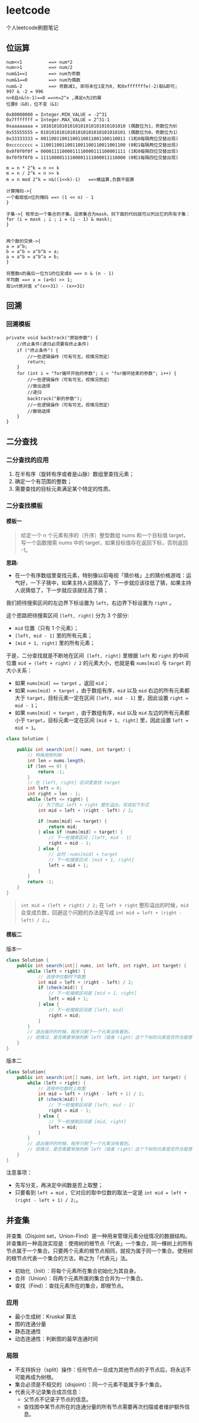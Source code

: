 # leetcode

个人leetcode刷题笔记

## 位运算
```
num<<1          ==> num*2
num>>1          ==> num/2
num&1==1    	==> num为奇数
num&1==0    	==> num为偶数
num&-2          ==> 奇数减1, 即将末位1变为0, 和0xfffffffe(-2)取&即可;   997 & -2 = 996
n>0且n&(n-1)==0 ==>n=2^x ,满足n为2的幂
位置0（&0），位不变（&1）

0x80000000 = Integer.MIN_VALUE = -2^31
0x7fffffff = Integer.MAX_VALUE = 2^31-1
0xaaaaaaaa = 10101010101010101010101010101010 (偶数位为1，奇数位为0）
0x55555555 = 01010101010101010101010101010101 (偶数位为0，奇数位为1）
0x33333333 = 00110011001100110011001100110011 (1和0每隔两位交替出现)
0xcccccccc = 11001100110011001100110011001100 (0和1每隔两位交替出现)
0x0f0f0f0f = 00001111000011110000111100001111 (1和0每隔四位交替出现)
0xf0f0f0f0 = 11110000111100001111000011110000 (0和1每隔四位交替出现)

m = n * 2^k = n << k
m = n / 2^k = n >> k
m = n mod 2^k = n&((1<<k)-1)   ==>模运算,负数不能算

计算掩码->{
一个截取低n位的掩码 ==> (1 << n) - 1
}

子集->{ 枚举出一个集合的子集。设原集合为mask，则下面的代码就可以列出它的所有子集：
for (i = mask ; i ; i = (i - 1) & mask);
}


两个数的交换->{
a = a^b;
b = a^b = a^b^b = a;
a = a^b = a^b^a = b;
}

将整数n的最后一位为1的位变成0 ==> n & (n - 1)
平均数 ==> x = (a+b) >> 1;
取int绝对值 x^(x>>31) - (x>>31)

```
## 回溯

### 回溯模板
```
private void backtrack("原始参数") {
    //终止条件(递归必须要有终止条件)
    if ("终止条件") {
        //一些逻辑操作（可有可无，视情况而定）
        return;
    }
    for (int i = "for循环开始的参数"; i < "for循环结束的参数"; i++) {
        //一些逻辑操作（可有可无，视情况而定）
        //做出选择
        //递归
        backtrack("新的参数");
        //一些逻辑操作（可有可无，视情况而定）
        //撤销选择
    }
}
```
## 二分查找

### 二分查找的应用
1. 在半有序（旋转有序或者是山脉）数组里查找元素；
2. 确定一个有范围的整数；
3. 需要查找的目标元素满足某个特定的性质。

### 二分查找模板

#### 模板一

> 给定一个 n 个元素有序的（升序）整型数组 nums 和一个目标值 target，写一个函数搜索 nums 中的 target，如果目标值存在返回下标，否则返回 -1。

**思路:**
- 在一个有序数组里查找元素，特别像以前电视「猜价格」上的猜价格游戏：运气好，一下子猜中，如果主持人说猜高了，下一步就应该往低了猜，如果主持人说猜低了，下一步就应该就往高了猜；

我们把待搜索区间的左边界下标设置为 `left`，右边界下标设置为 `right` 。

这个思路把待搜索区间 `[left, right]` 分为 3 个部分:
- `mid` 位置（只有 1 个元素）；
- `[left, mid - 1]` 里的所有元素；
- `[mid + 1, right]` 里的所有元素；

于是，二分查找就是不断地在区间` [left, right]` 里根据 `left` 和 `right` 的中间位置 `mid = (left + right) / 2` 的元素大小，也就是看 `nums[mid]` 与 `target` 的大小关系：
- 如果 `nums[mid] == target` ，返回 `mid`；
- 如果 `nums[mid] > target` ，由于数组有序，`mid` 以及 `mid` 右边的所有元素都大于 `target`，目标元素一定在区间 `[left, mid - 1]` 里，因此设置 `right = mid - 1`；
- 如果 `nums[mid] < target` ，由于数组有序，`mid` 以及 `mid` 左边的所有元素都小于 `target`，目标元素一定在区间 `[mid + 1, right]` 里，因此设置 `left = mid + 1`。

```java
class Solution {

    public int search(int[] nums, int target) {
        // 特殊用例判断
        int len = nums.length;
        if (len == 0) {
            return -1;
        }
        // 在 [left, right] 区间里查找 target
        int left = 0;
        int right = len - 1;
        while (left <= right) {
            // 为了防止 left + right 整形溢出，写成如下形式
            int mid = left + (right - left) / 2;

            if (nums[mid] == target) {
                return mid;
            } else if (nums[mid] > target) {
                // 下一轮搜索区间：[left, mid - 1]
                right = mid - 1;
            } else {
                // 此时：nums[mid] < target
                // 下一轮搜索区间：[mid + 1, right]
                left = mid + 1;
            }
        }
        return -1;
    }
}

```

> `int mid = (left + right) / 2;` 在 `left + right` 整形溢出的时候，`mid` 会变成负数，回避这个问题的办法是写成 `int mid = left + (right - left) / 2;`。

#### 模板二

版本一
```java
class Solution {
    public int search(int[] nums, int left, int right, int target) {
        while (left < right) {
            // 选择中位数时下取整
            int mid = left + (right - left) / 2;
            if (check(mid)) {
                // 下一轮搜索区间是 [mid + 1, right]
                left = mid + 1;
            } else {
                // 下一轮搜索区间是 [left, mid]
                right = mid;
            }
        }
        // 退出循环的时候，程序只剩下一个元素没有看到。
        // 视情况，是否需要单独判断 left（或者 right）这个下标的元素是否符合题意
    }   
}
```
版本二
```java
class Solution{
    public int search(int[] nums, int left, int right, int target) {
        while (left < right) {
            // 选择中位数时上取整
            int mid = left + (right - left + 1) / 2;
            if (check(mid)) {
                // 下一轮搜索区间是 [left, mid - 1]
                right = mid - 1;
            } else {
                // 下一轮搜索区间是 [mid, right]
                left = mid;
            }
        }
        // 退出循环的时候，程序只剩下一个元素没有看到。
        // 视情况，是否需要单独判断 left（或者 right）这个下标的元素是否符合题意
    }
}
```

注意事项：
- 先写分支，再决定中间数是否上取整；
- 只要看到 `left = mid` ，它对应的取中位数的取法一定是 `int mid = left + (right - left + 1) / 2;`。

## 并查集

并查集（Disjoint set，Union-Find）是一种用来管理元素分组情况的数据结构。并查集的一种高效实现是：使用树的根节点「代表」一个集合，同一棵树上的所有节点属于一个集合。只要两个元素的根节点相同，就视为属于同一个集合。使用树的根节点代表一个集合的方法，称之为「代表元」法。

- 初始化（Init）：将每个元素所在集合初始化为其自身。
- 合并（Union）：将两个元素所属的集合合并为一个集合。
- 查找（Find）：查找元素所在的集合，即根节点。

### 应用

- 最小生成树：Kruskal 算法
- 图的连通分量
- 静态连通性
- 动态连通性：判断图的最早连通时间

### 局限

- 不支持拆分（split）操作：任何节点一旦成为其他节点的子节点后，将永远不可能再成为树根。
- 集合必须是不相交的（disjoint）：同一个元素不能属于多个集合。
- 代表元不记录集合成员信息：
    - 父节点不记录子节点的信息。 
    - 查找图中某节点所在的连通分量的所有节点需要再次扫描或者维护额外信息。
    
